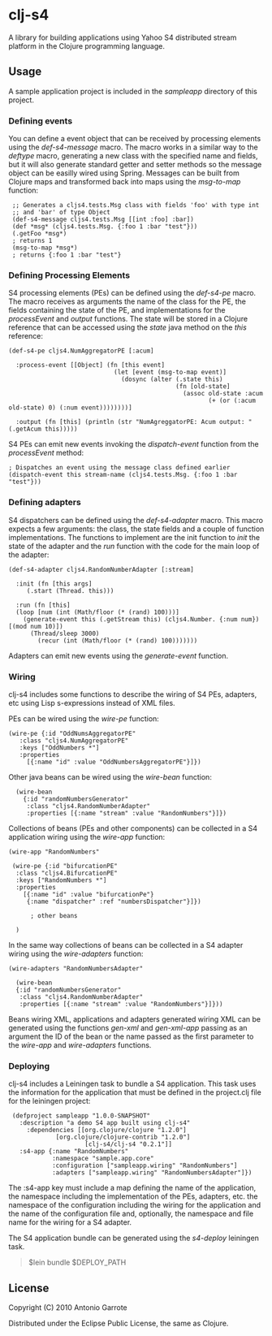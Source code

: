 # clj-s4

A library for building applications using Yahoo S4 distributed stream platform in the Clojure programming language.

## Usage

A sample application project is included in the *sampleapp* directory of this project.

### Defining events

You can define a event object that can be received by processing elements using the *def-s4-message* macro.
The macro works in a similar way to the *deftype* macro, generating a new class with the specified name and fields, but it will also generate standard getter and setter methods so the message object can be easilly wired using Spring.
Messages can be built from Clojure maps and transformed back into maps using the *msg-to-map* function:

     ;; Generates a cljs4.tests.Msg class with fields 'foo' with type int
     ;; and 'bar' of type Object
     (def-s4-message cljs4.tests.Msg [[int :foo] :bar])
     (def *msg* (cljs4.tests.Msg. {:foo 1 :bar "test"}))
     (.getFoo *msg*)
     ; returns 1
     (msg-to-map *msg*)
     ; returns {:foo 1 :bar "test"}

### Defining Processing Elements

S4 processing elements (PEs) can be defined using the *def-s4-pe* macro.
The macro receives as arguments the name of the class for the PE, the fields containing the state of the PE, and implementations for the *processEvent* and *output* functions.
The state will be stored in a Clojure reference that can be accessed using the *state* java method on the *this* reference:

    (def-s4-pe cljs4.NumAggregatorPE [:acum]

      :process-event [[Object] (fn [this event]
                                 (let [event (msg-to-map event)]
                                   (dosync (alter (.state this)
                                                  (fn [old-state]
                                                    (assoc old-state :acum
                                                           (+ (or (:acum old-state) 0) (:num event))))))))]

      :output (fn [this] (println (str "NumAgreggatorPE: Acum output: " (.getAcum this)))))

S4 PEs can emit new events invoking the *dispatch-event* function from the *processEvent* method:

    ; Dispatches an event using the message class defined earlier
    (dispatch-event this stream-name (cljs4.tests.Msg. {:foo 1 :bar "test"}))

### Defining adapters

S4 dispatchers can be defined using the *def-s4-adapter* macro. This macro expects a few arguments:  the class, the state fields and a couple of function implementations. The functions to implement are the init function to *init* the state of the adapter and the *run* function with the code for the main loop of the adapter:

    (def-s4-adapter cljs4.RandomNumberAdapter [:stream]

      :init (fn [this args]
         (.start (Thread. this)))

      :run (fn [this]
      (loop [num (int (Math/floor (* (rand) 100)))]
        (generate-event this (.getStream this) (cljs4.Number. {:num num}) [(mod num 10)])
          (Thread/sleep 3000)
            (recur (int (Math/floor (* (rand) 100)))))))

Adapters can emit new events using the *generate-event* function.

### Wiring

clj-s4 includes some functions to describe the wiring of S4 PEs, adapters, etc using Lisp s-expressions instead of XML files.

PEs can be wired using the *wire-pe* function:

    (wire-pe {:id "OddNumsAggregatorPE"
       :class "cljs4.NumAggregatorPE"
       :keys ["OddNumbers *"]
       :properties
         [{:name "id" :value "OddNumbersAggregatorPE"}]})

Other java beans can be wired using the *wire-bean* function:

      (wire-bean
        {:id "randomNumbersGenerator"
         :class "cljs4.RandomNumberAdapter"
         :properties [{:name "stream" :value "RandomNumbers"}]})

Collections of beans (PEs and other components) can be collected in a S4 application wiring using the *wire-app* function:

    (wire-app "RandomNumbers"

     (wire-pe {:id "bifurcationPE"
      :class "cljs4.BifurcationPE"
      :keys ["RandomNumbers *"]
      :properties
        [{:name "id" :value "bifurcationPe"}
         {:name "dispatcher" :ref "numbersDispatcher"}]})

          ; other beans

      )

In the same way collections of beans can be collected in a S4 adapter wiring using the *wire-adapters* function:

    (wire-adapters "RandomNumbersAdapter"

      (wire-bean
      {:id "randomNumbersGenerator"
       :class "cljs4.RandomNumberAdapter"
       :properties [{:name "stream" :value "RandomNumbers"}]}))

Beans wiring XML, applications and adapters generated wiring XML can be generated using the functions *gen-xml* and *gen-xml-app* passing as an argument the ID of the bean or the name passed as the first parameter to the *wire-app* and *wire-adapters* functions.

### Deploying

clj-s4 includes a Leiningen task to bundle a S4 application.
This task uses the information for the application that must be defined in the project.clj file for the leiningen project:

     (defproject sampleapp "1.0.0-SNAPSHOT"
       :description "a demo S4 app built using clj-s4"
         :dependencies [[org.clojure/clojure "1.2.0"]
         		 [org.clojure/clojure-contrib "1.2.0"]
                         [clj-s4/clj-s4 "0.2.1"]]
       :s4-app {:name "RandomNumbers"
                :namespace "sample.app.core"
                :configuration ["sampleapp.wiring" "RandomNumbers"]
                :adapters ["sampleapp.wiring" "RandomNumbersAdapter"]})

The :s4-app key must include a map defining the name of the application, the namespace including the implementation of the PEs, adapters, etc. the namespace of the configuration including the wiring for the application and the name of the configuration file and, optionally, the namespace and file name for the wiring for a S4 adapter.

The S4 application bundle can be generated using the *s4-deploy* leiningen task.

> $lein bundle $DEPLOY_PATH


## License

Copyright (C) 2010 Antonio Garrote

Distributed under the Eclipse Public License, the same as Clojure.
